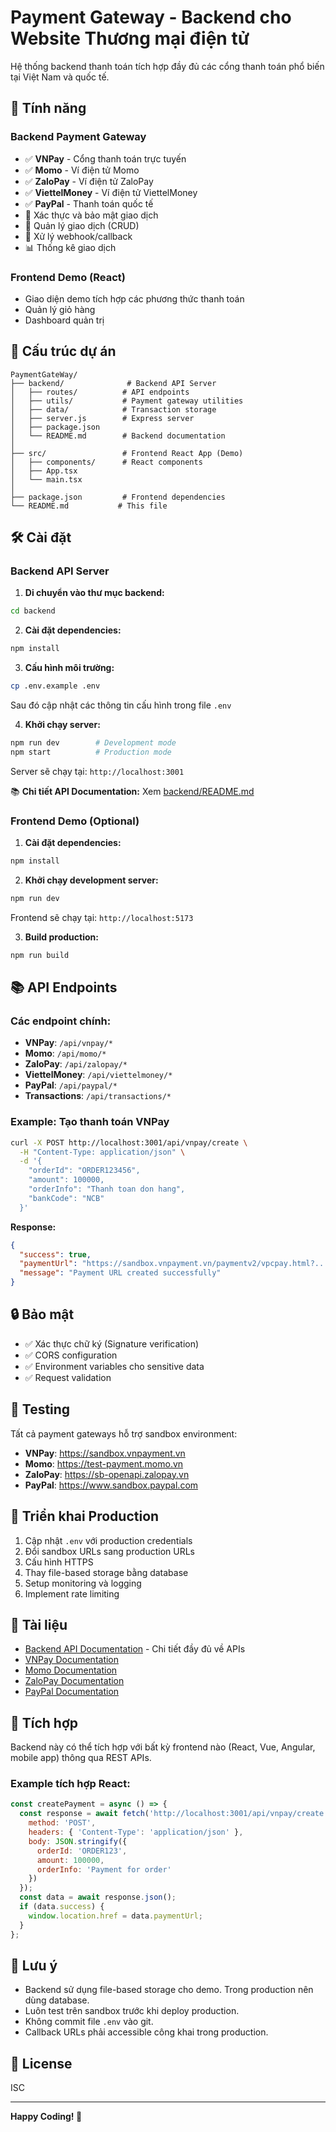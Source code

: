 # Payment Gateway - Backend cho Website Thương mại điện tử

Hệ thống backend thanh toán tích hợp đầy đủ các cổng thanh toán phổ biến tại Việt Nam và quốc tế.

## 🚀 Tính năng

### Backend Payment Gateway
- ✅ **VNPay** - Cổng thanh toán trực tuyến
- ✅ **Momo** - Ví điện tử Momo  
- ✅ **ZaloPay** - Ví điện tử ZaloPay
- ✅ **ViettelMoney** - Ví điện tử ViettelMoney
- ✅ **PayPal** - Thanh toán quốc tế
- 🔐 Xác thực và bảo mật giao dịch
- 📝 Quản lý giao dịch (CRUD)
- 🔔 Xử lý webhook/callback
- 📊 Thống kê giao dịch

### Frontend Demo (React)
- Giao diện demo tích hợp các phương thức thanh toán
- Quản lý giỏ hàng
- Dashboard quản trị

## 📁 Cấu trúc dự án

```
PaymentGateWay/
├── backend/              # Backend API Server
│   ├── routes/          # API endpoints
│   ├── utils/           # Payment gateway utilities
│   ├── data/            # Transaction storage
│   ├── server.js        # Express server
│   ├── package.json
│   └── README.md        # Backend documentation
│
├── src/                 # Frontend React App (Demo)
│   ├── components/      # React components
│   ├── App.tsx
│   └── main.tsx
│
├── package.json         # Frontend dependencies
└── README.md           # This file
```

## 🛠️ Cài đặt

### Backend API Server

1. **Di chuyển vào thư mục backend:**
```bash
cd backend
```

2. **Cài đặt dependencies:**
```bash
npm install
```

3. **Cấu hình môi trường:**
```bash
cp .env.example .env
```
Sau đó cập nhật các thông tin cấu hình trong file `.env`

4. **Khởi chạy server:**
```bash
npm run dev        # Development mode
npm start          # Production mode
```

Server sẽ chạy tại: `http://localhost:3001`

📚 **Chi tiết API Documentation:** Xem [backend/README.md](backend/README.md)

### Frontend Demo (Optional)

1. **Cài đặt dependencies:**
```bash
npm install
```

2. **Khởi chạy development server:**
```bash
npm run dev
```

Frontend sẽ chạy tại: `http://localhost:5173`

3. **Build production:**
```bash
npm run build
```

## 📚 API Endpoints

### Các endpoint chính:

- **VNPay**: `/api/vnpay/*`
- **Momo**: `/api/momo/*`
- **ZaloPay**: `/api/zalopay/*`
- **ViettelMoney**: `/api/viettelmoney/*`
- **PayPal**: `/api/paypal/*`
- **Transactions**: `/api/transactions/*`

### Example: Tạo thanh toán VNPay

```bash
curl -X POST http://localhost:3001/api/vnpay/create \
  -H "Content-Type: application/json" \
  -d '{
    "orderId": "ORDER123456",
    "amount": 100000,
    "orderInfo": "Thanh toan don hang",
    "bankCode": "NCB"
  }'
```

**Response:**
```json
{
  "success": true,
  "paymentUrl": "https://sandbox.vnpayment.vn/paymentv2/vpcpay.html?...",
  "message": "Payment URL created successfully"
}
```

## 🔒 Bảo mật

- ✅ Xác thực chữ ký (Signature verification)
- ✅ CORS configuration
- ✅ Environment variables cho sensitive data
- ✅ Request validation

## 🧪 Testing

Tất cả payment gateways hỗ trợ sandbox environment:
- **VNPay**: https://sandbox.vnpayment.vn
- **Momo**: https://test-payment.momo.vn
- **ZaloPay**: https://sb-openapi.zalopay.vn
- **PayPal**: https://www.sandbox.paypal.com

## 🚀 Triển khai Production

1. Cập nhật `.env` với production credentials
2. Đổi sandbox URLs sang production URLs
3. Cấu hình HTTPS
4. Thay file-based storage bằng database
5. Setup monitoring và logging
6. Implement rate limiting

## 📖 Tài liệu

- [Backend API Documentation](backend/README.md) - Chi tiết đầy đủ về APIs
- [VNPay Documentation](https://sandbox.vnpayment.vn/apis/)
- [Momo Documentation](https://developers.momo.vn/)
- [ZaloPay Documentation](https://docs.zalopay.vn/)
- [PayPal Documentation](https://developer.paypal.com/)

## 🤝 Tích hợp

Backend này có thể tích hợp với bất kỳ frontend nào (React, Vue, Angular, mobile app) thông qua REST APIs.

### Example tích hợp React:

```javascript
const createPayment = async () => {
  const response = await fetch('http://localhost:3001/api/vnpay/create', {
    method: 'POST',
    headers: { 'Content-Type': 'application/json' },
    body: JSON.stringify({
      orderId: 'ORDER123',
      amount: 100000,
      orderInfo: 'Payment for order'
    })
  });
  const data = await response.json();
  if (data.success) {
    window.location.href = data.paymentUrl;
  }
};
```

## 📝 Lưu ý

- Backend sử dụng file-based storage cho demo. Trong production nên dùng database.
- Luôn test trên sandbox trước khi deploy production.
- Không commit file `.env` vào git.
- Callback URLs phải accessible công khai trong production.

## 📄 License

ISC

---

**Happy Coding! 🎉**
